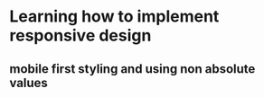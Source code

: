 # Learning how to implement responsive design
## mobile first styling and using non absolute values
